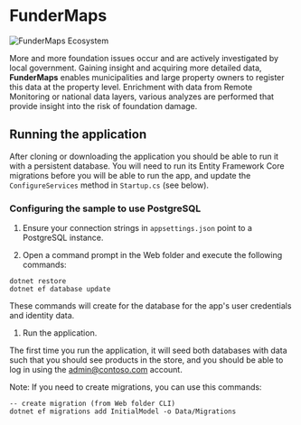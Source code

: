 # FunderMaps

![FunderMaps Ecosystem](https://github.com/Laixer/FunderMaps/workflows/FunderMaps%20Ecosystem/badge.svg)

More and more foundation issues occur and are actively investigated by local government. Gaining insight and acquiring more detailed data, **FunderMaps** enables municipalities and large property owners to register this data at the property level. Enrichment with data from Remote Monitoring or national data layers, various analyzes are performed that provide insight into the risk of foundation damage.

## Running the application

After cloning or downloading the application you should be able to run it with a persistent database. You will need to run its Entity Framework Core migrations before you will be able to run the app, and update the `ConfigureServices` method in `Startup.cs` (see below).

### Configuring the sample to use PostgreSQL

1. Ensure your connection strings in `appsettings.json` point to a PostgreSQL instance.

1. Open a command prompt in the Web folder and execute the following commands:

```
dotnet restore
dotnet ef database update
```

These commands will create for the database for the app's user credentials and identity data.

1. Run the application.

The first time you run the application, it will seed both databases with data such that you should see products in the store, and you should be able to log in using the admin@contoso.com account.

Note: If you need to create migrations, you can use this commands:

```
-- create migration (from Web folder CLI)
dotnet ef migrations add InitialModel -o Data/Migrations
```
